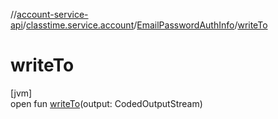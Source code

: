 //[account-service-api](../../../index.md)/[classtime.service.account](../index.md)/[EmailPasswordAuthInfo](index.md)/[writeTo](write-to.md)

# writeTo

[jvm]\
open fun [writeTo](write-to.md)(output: CodedOutputStream)
